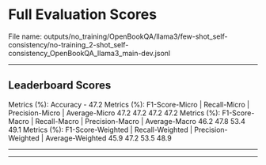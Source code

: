 # Full Evaluation Scores

File name: outputs/no_training/OpenBookQA/llama3/few-shot_self-consistency/no-training_2-shot_self-consistency_OpenBookQA_llama3_main-dev.jsonl


---

## Leaderboard Scores

Metrics (%): Accuracy - 47.2
Metrics (%): F1-Score-Micro | Recall-Micro | Precision-Micro | Average-Micro
                47.2        47.2          47.2        47.2
Metrics (%): F1-Score-Macro | Recall-Macro | Precision-Macro | Average-Macro
                46.2        47.8          53.4        49.1
Metrics (%): F1-Score-Weighted | Recall-Weighted | Precision-Weighted | Average-Weighted
                45.9        47.2          53.5        48.9

---


---

